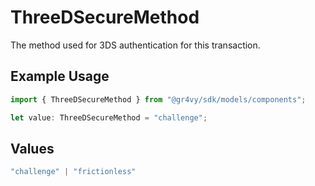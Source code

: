 # ThreeDSecureMethod

The method used for 3DS authentication for this transaction.

## Example Usage

```typescript
import { ThreeDSecureMethod } from "@gr4vy/sdk/models/components";

let value: ThreeDSecureMethod = "challenge";
```

## Values

```typescript
"challenge" | "frictionless"
```